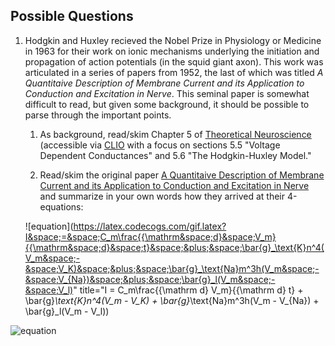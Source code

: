 ## Possible Questions

1. Hodgkin and Huxley recieved the Nobel Prize in Physiology or Medicine in 1963 for their work on ionic mechanisms underlying the initiation and propagation of action potentials (in the squid giant axon). This work was articulated in a series of papers from 1952, the last of which was titled _A Quantitaive Description of Membrane Current and its Application to Conduction and Excitation in Nerve_. This seminal paper is somewhat difficult to read, but given some background, it should be possible to parse through the important points.
    1. As background, read/skim Chapter 5 of [Theoretical Neuroscience](https://ebookcentral.proquest.com/lib/columbia/detail.action?docID=3338869) (accessible via [CLIO](https://clio.columbia.edu/catalog/13025930?counter=1) with a focus on sections 5.5 "Voltage Dependent Conductances" and 5.6 "The Hodgkin-Huxley Model."
    
    2. Read/skim the original paper [A Quantitaive Description of Membrane Current and its Application to Conduction and Excitation in Nerve](https://www.ncbi.nlm.nih.gov/pmc/articles/PMC1392413/pdf/jphysiol01442-0106.pdf) and summarize in your own words how they arrived at their 4-equations:
    
    ![equation](https://latex.codecogs.com/gif.latex?I&space;=&space;C_m\frac{{\mathrm&space;d}&space;V_m}{{\mathrm&space;d}&space;t}&space;&plus;&space;\bar{g}_\text{K}n^4(V_m&space;-&space;V_K)&space;&plus;&space;\bar{g}_\text{Na}m^3h(V_m&space;-&space;V_{Na})&space;&plus;&space;\bar{g}_l(V_m&space;-&space;V_l)" title="I = C_m\frac{{\mathrm d} V_m}{{\mathrm d} t} + \bar{g}_\text{K}n^4(V_m - V_K) + \bar{g}_\text{Na}m^3h(V_m - V_{Na}) + \bar{g}_l(V_m - V_l))

![equation](https://latex.codecogs.com/png.latex?I&space;=&space;C_M&space;\frac{dV}{dt}&space;&plus;&space;I_i)
